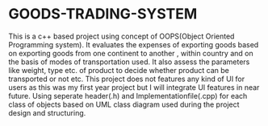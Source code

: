 # GOODS-TRADING-SYSTEM
This is a c++ based project using concept of OOPS(Object Oriented Programming system). 
It evaluates the expenses of exporting goods based on exporting goods from 
one continent to another , within country and on the basis of modes of transportation used.
It also assess the parameters like weight, type etc. of product to decide whether product can be transported or not etc. 
This project does not features any kind of UI for users as this was my first year project 
but I will integrate UI features in near future.
Using seperate header(.h) and Implementationfile(.cpp) for each class of
objects based on UML class diagram used during the project design and structuring.   
